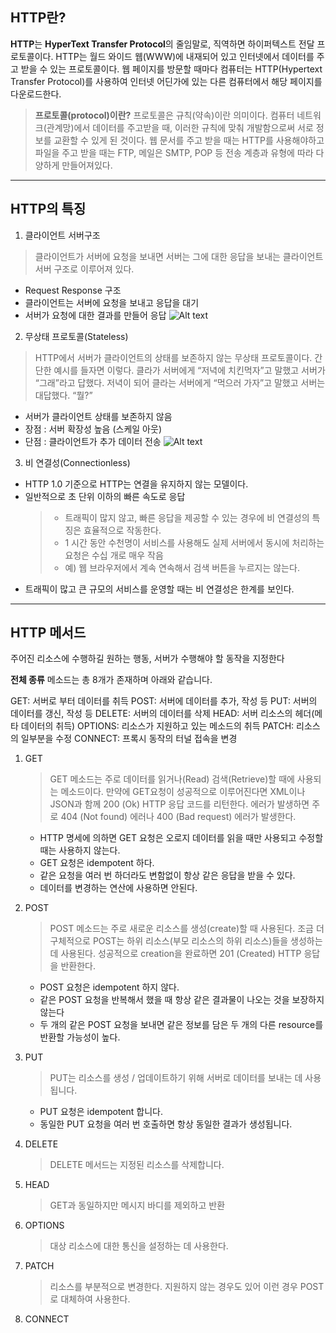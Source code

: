 HTTP란?
--------

**HTTP**는 **HyperText Transfer Protocol**의 줄임말로, 직역하면 하이퍼텍스트 전달 프로토콜이다.
HTTP는 월드 와이드 웹(WWW)에 내재되어 있고 인터넷에서 데이터를 주고 받을 수 있는 프로토콜이다.
웹 페이지를 방문할 때마다 컴퓨터는 HTTP(Hypertext Transfer Protocol)를 사용하여 인터넷 어딘가에 있는 다른 컴퓨터에서 해당 페이지를 다운로드한다.
> **프로토콜(protocol)이란?**
> 프로토콜은 규칙(약속)이란 의미이다.
> 컴퓨터 네트워크(관계망)에서 데이터를 주고받을 때, 이러한 규칙에 맞춰 개발함으로써 서로 정보를 교환할 수 있게 된 것이다.
> 웹 문서를 주고 받을 때는 HTTP를 사용해야하고 파일을 주고 받을 때는 FTP, 메일은 SMTP, POP 등 전송 계층과 유형에 따라 다양하게 만들어져있다.

***

HTTP의 특징
-----------

1. 클라이언트 서버구조
>클라이언트가 서버에 요청을 보내면 서버는 그에 대한 응답을 보내는 클라이언트 서버 구조로 이루어져 있다.
- Request Response 구조
- 클라이언트는 서버에 요청을 보내고 응답을 대기
- 서버가 요청에 대한 결과를 만들어 응답
  ![Alt text](https://i0.wp.com/hanamon.kr/wp-content/uploads/2021/09/%E1%84%8F%E1%85%B3%E1%86%AF%E1%84%85%E1%85%A1%E1%84%8B%E1%85%B5%E1%84%8B%E1%85%A5%E1%86%AB%E1%84%90%E1%85%B3-%E1%84%89%E1%85%A5%E1%84%87%E1%85%A5.png?resize%3D768%2C311%26ssl%3D1)

2. 무상태 프로토콜(Stateless)
>HTTP에서 서버가 클라이언트의 상태를 보존하지 않는 무상태 프로토콜이다.
간단한 예시를 들자면 이렇다.
클라가 서버에게 “저녁에 치킨먹자”고 말했고 서버가 “그래”라고 답했다.
저녁이 되어 클라는 서버에게 “먹으러 가자”고 말했고 서버는 대답했다. “뭘?”
- 서버가 클라이언트 상태를 보존하지 않음
- 장점 : 서버 확장성 높음 (스케일 아웃)
- 단점 : 클라이언트가 추가 데이터 전송
  ![Alt text](https://i0.wp.com/hanamon.kr/wp-content/uploads/2021/09/HTTP-%E1%84%86%E1%85%AE%E1%84%89%E1%85%A1%E1%86%BC%E1%84%90%E1%85%A2%E1%84%89%E1%85%A5%E1%86%BC.png?w%3D689%26ssl%3D1)

3. 비 연결성(Connectionless)
- HTTP 1.0 기준으로 HTTP는 연결을 유지하지 않는 모델이다.
- 일반적으로 초 단위 이하의 빠른 속도로 응답
  >- 트래픽이 많지 않고, 빠른 응답을 제공할 수 있는 경우에 비 연결성의 특징은 효율적으로 작동한다.
  >- 1 시간 동안 수천명이 서비스를 사용해도 실제 서버에서 동시에 처리하는 요청은 수십 개로 매우 작음
  >- 예) 웹 브라우저에서 계속 연속해서 검색 버튼을 누르지는 않는다.
- 트래픽이 많고 큰 규모의 서비스를 운영할 때는 비 연결성은 한계를 보인다.

***

**HTTP 메서드**
----------------
주어진 리소스에 수행하길 원하는 행동, 서버가 수행해야 할 동작을 지정한다

**전체 종류**
메소드는 총 8개가 존재하며 아래와 같습니다.

GET: 서버로 부터 데이터를 취득
POST: 서버에 데이터를 추가, 작성 등
PUT: 서버의 데이터를 갱신, 작성 등
DELETE: 서버의 데이터를 삭제
HEAD: 서버 리소스의 헤더(메타 데이터의 취득)
OPTIONS: 리소스가 지원하고 있는 메소드의 취득
PATCH: 리소스의 일부분을 수정
CONNECT: 프록시 동작의 터널 접속을 변경

1. GET
   > GET 메소드는 주로 데이터를 읽거나(Read) 검색(Retrieve)할 때에 사용되는 메소드이다. 만약에 GET요청이 성공적으로 이루어진다면 XML이나 JSON과 함께 200 (Ok) HTTP 응답 코드를 리턴한다. 에러가 발생하면 주로 404 (Not found) 에러나 400 (Bad request) 에러가 발생한다.

   - HTTP 명세에 의하면 GET 요청은 오로지 데이터를 읽을 때만 사용되고 수정할 때는 사용하지 않는다.
   - GET 요청은 idempotent 하다.
   - 같은 요청을 여러 번 하더라도 변함없이 항상 같은 응답을 받을 수 있다.
   - 데이터를 변경하는 연산에 사용하면 안된다.

2. POST
   >POST 메소드는 주로 새로운 리소스를 생성(create)할 때 사용된다. 조금 더 구체적으로 POST는 하위 리소스(부모 리소스의 하위 리소스)들을 생성하는데 사용된다. 성공적으로 creation을 완료하면 201 (Created) HTTP 응답을 반환한다.

   - POST 요청은 idempotent 하지 않다.
   - 같은 POST 요청을 반복해서 했을 때 항상 같은 결과물이 나오는 것을 보장하지 않는다
   - 두 개의 같은 POST 요청을 보내면 같은 정보를 담은 두 개의 다른 resource를 반환할 가능성이 높다.

3. PUT
   >PUT는 리소스를 생성 / 업데이트하기 위해 서버로 데이터를 보내는 데 사용됩니다.

   - PUT 요청은 idempotent 합니다.
   - 동일한 PUT 요청을 여러 번 호출하면 항상 동일한 결과가 생성됩니다.

4. DELETE
   >DELETE 메서드는 지정된 리소스를 삭제합니다.

5. HEAD
   >GET과 동일하지만 메시지 바디를 제외하고 반환

6. OPTIONS
   >대상 리소스에 대한 통신을 설정하는 데 사용한다.

7. PATCH
   >리소스를 부분적으로 변경한다.
   지원하지 않는 경우도 있어 이런 경우 POST로 대체하여 사용한다.

8. CONNECT
   >